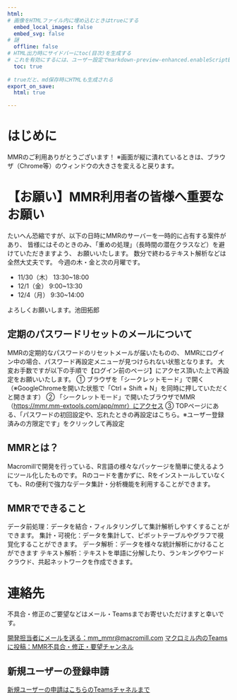 ```yaml
---
html:
# 画像をHTMLファイル内に埋め込むときはtrueにする
  embed_local_images: false
  embed_svg: false
# 謎
  offline: false
# HTML出力時にサイドバーにtoc(目次)を生成する
# これを有効にするには、ユーザー設定でmarkdown-preview-enhanced.enableScriptExecutionをtrueにする。
  toc: true
  
# trueだと、md保存時にHTMLも生成される
export_on_save:
  html: true

---
```


# はじめに
MMRのご利用ありがとうございます！
※画面が縦に潰れているときは、ブラウザ（Chrome等）のウィンドウの大きさを変えると戻ります。 

# 【お願い】MMR利用者の皆様へ重要なお願い
たいへん恐縮ですが、以下の日時にMMRのサーバーを一時的に占有する案件があり、
皆様にはそのときのみ、「重めの処理」（長時間の潜在クラスなど）を避けていただきますよう、
お願いいたします。
数分で終わるテキスト解析などは全然大丈夫です。
今週の木・金と次の月曜です。
- 11/30（木） 13:30~18:00
- 12/1（金）   9:00~13:30
- 12/4（月）   9:30~14:00

よろしくお願いします。池田拓郎

## 定期のパスワードリセットのメールについて
MMRの定期的なパスワードのリセットメールが届いたものの、
MMRにログイン中の場合、パスワード再設定メニューが見つけられない状態となります。
大変お手数ですが以下の手順で【ログイン前のページ】にアクセス頂いた上で再設定をお願いいたします。
①	ブラウザを「シークレットモード」で開く（※GoogleChromeを開いた状態で「Ctrl + Shift + N」を同時に押していただくと開きます）
②	「シークレットモード」で開いたブラウザでMMR（https://mmr.mm-extools.com/app/mmr）にアクセス
③	TOPページにある、「パスワードの初回設定や、忘れたときの再設定はこちら。※ユーザー登録済みの方限定です」をクリックして再設定

## MMRとは？
Macromillで開発を行っている、R言語の様々なパッケージを簡単に使えるようにツール化したものです。
Rのコードを書かずに、Rをインストールしていなくても、Rの便利で強力なデータ集計・分析機能を利用することができます。

## MMRでできること
データ前処理：データを結合・フィルタリングして集計解析しやすくすることができます。
集計・可視化：データを集計して、ピボットテーブルやグラフで視覚化することができます。
データ解析：データを様々な統計解析にかけることができます
テキスト解析：テキストを単語に分解したり、ランキングやワードクラウド、共起ネットワークを作成できます。

# 連絡先
不具合・修正のご要望などはメール・Teamsまでお寄せいただけますと幸いです。

[開発担当者にメールを送る：mm_mmr@macromill.com](mailto:mm_mmr@macromill.com)
[マクロミル内のTeamsに投稿：MMR不具合・修正・要望チャンネル](https://teams.microsoft.com/l/channel/19%3acc424a5c86f2444f996881c2a3658385%40thread.skype/%25E8%25B3%25AA%25E5%2595%258F%25E3%2583%25BB%25E4%25B8%258D%25E5%2585%25B7%25E5%2590%2588%25E3%2583%25BB%25E8%25A6%2581%25E6%259C%259B?groupId=05701d53-109a-4aab-9e54-0e56a208701a&tenantId=644e05ec-c931-445c-8b08-599939d29a31)      

## 新規ユーザーの登録申請
[新規ユーザーの申請はこちらのTeamsチャネルまで](https://teams.microsoft.com/l/channel/19%3a30e0ec3c6dd843fa985f6df99e44e359%40thread.skype/%25E3%2583%25A6%25E3%2583%25BC%25E3%2582%25B6%25E3%2583%25BC%25E7%2599%25BB%25E9%258C%25B2%25E4%25BE%259D%25E9%25A0%25BC%25E3%2581%25AF%25E3%2581%2593%25E3%2581%25A1%25E3%2582%2589%25EF%25BC%2581?groupId=05701d53-109a-4aab-9e54-0e56a208701a&tenantId=644e05ec-c931-445c-8b08-599939d29a31)
